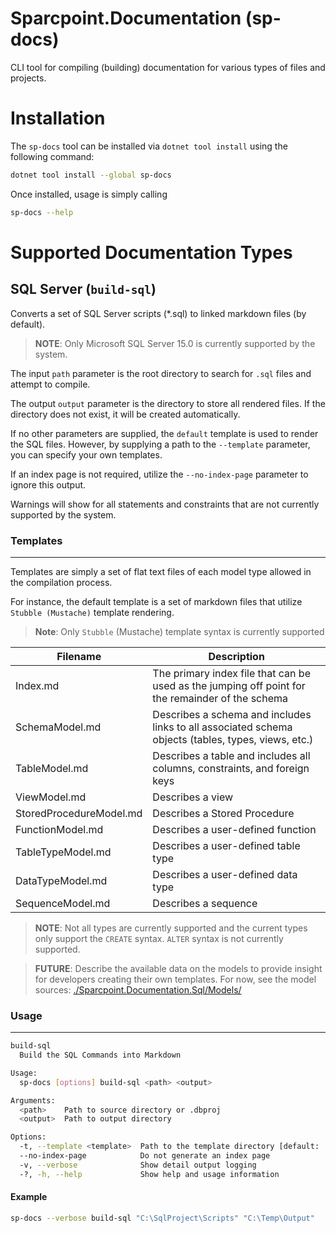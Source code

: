Sparcpoint.Documentation (sp-docs)
==================================

CLI tool for compiling (building) documentation for various types of files and projects.

# Installation
The `sp-docs` tool can be installed via `dotnet tool install` using the following command:

```bash
dotnet tool install --global sp-docs
```

Once installed, usage is simply calling

```bash
sp-docs --help
```

# Supported Documentation Types

## SQL Server (`build-sql`)

Converts a set of SQL Server scripts (*.sql) to linked markdown files (by default).

> **NOTE**: Only Microsoft SQL Server 15.0 is currently supported by the system.

The input `path` parameter is the root directory to search for `.sql` files and attempt to compile.

The output `output` parameter is the directory to store all rendered files. If the directory does not exist, it will be created automatically.

If no other parameters are supplied, the `default` template is used to render the SQL files. However, by supplying a path to the `--template` parameter, you can specify your own templates.

If an index page is not required, utilize the `--no-index-page` parameter to ignore this output.

Warnings will show for all statements and constraints that are not currently supported by the system.

### Templates
-------------
Templates are simply a set of flat text files of each model type allowed in the compilation process.

For instance, the default template is a set of markdown files that utilize `Stubble (Mustache)` template rendering.

> **Note**: Only `Stubble` (Mustache) template syntax is currently supported

| Filename | Description |
| -------- | ----------- |
| Index.md | The primary index file that can be used as the jumping off point for the remainder of the schema |
| SchemaModel.md | Describes a schema and includes links to all associated schema objects (tables, types, views, etc.) |
| TableModel.md | Describes a table and includes all columns, constraints, and foreign keys |
| ViewModel.md | Describes a view |
| StoredProcedureModel.md | Describes a Stored Procedure |
| FunctionModel.md | Describes a user-defined function |
| TableTypeModel.md | Describes a user-defined table type |
| DataTypeModel.md | Describes a user-defined data type |
| SequenceModel.md | Describes a sequence |

> **NOTE**: Not all types are currently supported and the current types only support the `CREATE` syntax. `ALTER` syntax is not currently supported.

> **FUTURE**: Describe the available data on the models to provide insight for developers creating their own templates. For now, see the model sources: [./Sparcpoint.Documentation.Sql/Models/](./Sparcpoint.Documentation.Sql/Models/)

### Usage
-------------
```bash
build-sql
  Build the SQL Commands into Markdown

Usage:
  sp-docs [options] build-sql <path> <output>

Arguments:
  <path>    Path to source directory or .dbproj
  <output>  Path to output directory

Options:
  -t, --template <template>  Path to the template directory [default: .\Templates\Default]
  --no-index-page            Do not generate an index page
  -v, --verbose              Show detail output logging
  -?, -h, --help             Show help and usage information
```

#### Example
```bash
sp-docs --verbose build-sql "C:\SqlProject\Scripts" "C:\Temp\Output"
```